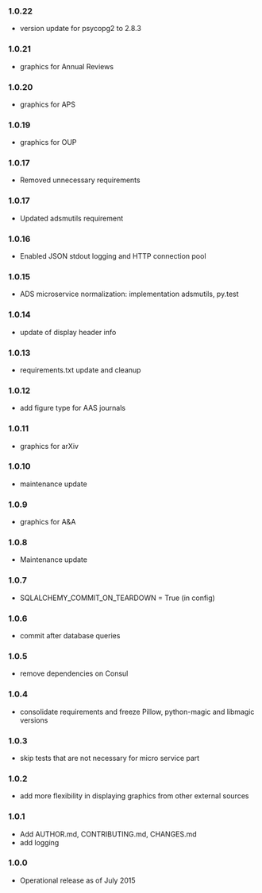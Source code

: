 ### 1.0.22

* version update for psycopg2 to 2.8.3 

### 1.0.21

* graphics for Annual Reviews

### 1.0.20

* graphics for APS

### 1.0.19

* graphics for OUP

### 1.0.17

* Removed unnecessary requirements
 
### 1.0.17

* Updated adsmutils requirement
 
### 1.0.16
 
* Enabled JSON stdout logging and HTTP connection pool
 
### 1.0.15

* ADS microservice normalization: implementation adsmutils, py.test

### 1.0.14

* update of display header info

### 1.0.13

* requirements.txt update and cleanup

### 1.0.12

* add figure type for AAS journals

### 1.0.11

* graphics for arXiv

### 1.0.10

* maintenance update

### 1.0.9

* graphics for A&A

### 1.0.8

* Maintenance update

### 1.0.7

* SQLALCHEMY_COMMIT_ON_TEARDOWN = True (in config)

### 1.0.6

* commit after database queries

### 1.0.5

* remove dependencies on Consul

### 1.0.4

* consolidate requirements and freeze Pillow, python-magic and libmagic versions

### 1.0.3

* skip tests that are not necessary for micro service part

### 1.0.2

* add more flexibility in displaying graphics from other external sources

### 1.0.1

* Add AUTHOR.md, CONTRIBUTING.md, CHANGES.md
* add logging

### 1.0.0

* Operational release as of July 2015
